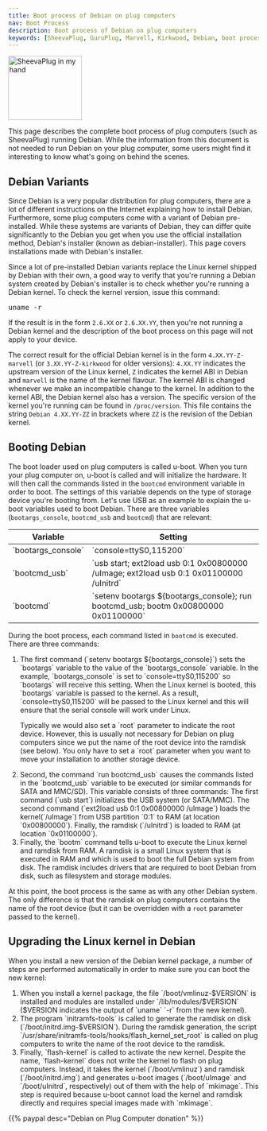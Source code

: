 ```yaml
---
title: Boot process of Debian on plug computers
nav: Boot Process
description: Boot process of Debian on plug computers
keywords: [SheevaPlug, GuruPlug, Marvell, Kirkwood, Debian, boot process, boot]
---
```


<div class="right">
<img src = "../images/r_sheevaplug_hand.jpg" class="border" alt="SheevaPlug in my hand" width="148" height="129" />
</div>

This page describes the complete boot process of plug computers (such as
SheevaPlug) running Debian.  While the information from this document is
not needed to run Debian on your plug computer, some users might find it
interesting to know what's going on behind the scenes.

<h2>Debian Variants</h2>

Since Debian is a very popular distribution for plug computers, there are a
lot of different instructions on the Internet explaining how to install
Debian.  Furthermore, some plug computers come with a variant of Debian
pre-installed.  While these systems are variants of Debian, they can differ
quite significantly to the Debian you get when you use the official
installation method, Debian's installer (known as debian-installer).  This
page covers installations made with Debian's installer.

Since a lot of pre-installed Debian variants replace the Linux kernel
shipped by Debian with their own, a good way to verify that you're running
a Debian system created by Debian's installer is to check whether you're
running a Debian kernel.  To check the kernel version, issue this command:

<pre>
uname -r
</pre>

If the result is in the form `2.6.XX` or `2.6.XX.YY`, then you're not
running a Debian kernel and the description of the boot process on this
page will not apply to your device.

The correct result for the official Debian kernel is in the form
`4.XX.YY-Z-marvell` (or `3.XX.YY-Z-kirkwood` for older versions): `4.XX.YY`
indicates the upstream version of the Linux kernel, `Z` indicates the
kernel ABI in Debian and `marvell` is the name of the kernel flavour.  The
kernel ABI is changed whenever we make an incompatible change to the
kernel.  In addition to the kernel ABI, the Debian kernel also has a
version.  The specific version of the kernel you're running can be found in
`/proc/version`.  This file contains the string `Debian 4.XX.YY-ZZ` in
brackets where `ZZ` is the revision of the Debian kernel.

<h2>Booting Debian</h2>

The boot loader used on plug computers is called u-boot.  When you turn
your plug computer on, u-boot is called and will initialize the hardware.
It will then call the commands listed in the `bootcmd` environment variable
in order to boot.  The settings of this variable depends on the type of
storage device you're booting from.  Let's use USB as an example to explain
the u-boot variables used to boot Debian.  There are three variables
(`bootargs_console`, `bootcmd_usb` and `bootcmd`) that are relevant:

<table class="table table-hover">

<thead>
<tr>
<th>Variable</th>
<th>Setting</th>
</tr>
<thead>

<tbody>
<tr>
<td>`bootargs_console`</td>
<td>`console=ttyS0,115200`</td>
</tr>

<tr>
<td>`bootcmd_usb`</td>
<td>`usb start; ext2load usb 0:1 0x00800000 /uImage; ext2load usb 0:1 0x01100000 /uInitrd`</td>
</tr>

<tr>
<td>`bootcmd`</td>
<td>`setenv bootargs ${bootargs_console}; run bootcmd_usb; bootm 0x00800000 0x01100000`</td>
</tr>
</tbody>

</table>

During the boot process, each command listed in `bootcmd` is
executed.  There are three commands:

<ol>

<li><p>The first command (`setenv bootargs ${bootargs_console}`) sets the
`bootargs` variable to the value of the `bootargs_console` variable.  In
the example, `bootargs_console` is set to `console=ttyS0,115200` so
`bootargs` will receive this setting.  When the Linux kernel is booted,
this `bootargs` variable is passed to the kernel.  As a result,
`console=ttyS0,115200` will be passed to the Linux kernel and this will
ensure that the serial console will work under Linux.</p>

<p>Typically we would also set a `root` parameter to indicate the root
device.  However, this is usually not necessary for Debian on plug
computers since we put the name of the root device into the ramdisk (see
below).  You only have to set a `root` parameter when you want to move your
installation to another storage device.</p></li>

<li>Second, the command `run bootcmd_usb` causes the commands listed in the
`bootcmd_usb` variable to be executed (or similar commands for SATA and
MMC/SD).  This variable consists of three commands: The first command (`usb
start`) initializes the USB system (or SATA/MMC).  The second command
(`ext2load usb 0:1 0x00800000 /uImage`) loads the kernel(`/uImage`) from
USB partition `0:1` to RAM (at location `0x00800000`).  Finally, the
ramdisk (`/uInitrd`) is loaded to RAM (at location `0x01100000`).</li>

<li>Finally, the `bootm` command tells u-boot to execute the Linux kernel
and ramdisk from RAM.  A ramdisk is a small Linux system that is executed
in RAM and which is used to boot the full Debian system from disk.  The
ramdisk includes drivers that are required to boot Debian from disk, such
as filesystem and storage modules.</li>

</ol>

At this point, the boot process is the same as with any other Debian
system.  The only difference is that the ramdisk on plug computers contains
the name of the root device (but it can be overridden with a `root`
parameter passed to the kernel).

<h2>Upgrading the Linux kernel in Debian</h2>

When you install a new version of the Debian kernel package, a number of
steps are performed automatically in order to make sure you can boot the
new kernel:

<ol>

<li>When you install a kernel package, the file `/boot/vmlinuz-$VERSION` is
installed and modules are installed under `/lib/modules/$VERSION` ($VERSION
indicates the output of `uname`&nbsp;`-r` from the new kernel).</li>

<li>The program `initramfs-tools` is called to generate the ramdisk on disk
(`/boot/initrd.img-$VERSION`).  During the ramdisk generation, the script
`/usr/share/initramfs-tools/hooks/flash_kernel_set_root` is called on plug
computers to write the name of the root device to the ramdisk.</li>

<li>Finally, `flash-kernel` is called to activate the new kernel.  Despite
the name, `flash-kernel` does not write the kernel to flash on plug
computers.  Instead, it takes the kernel (`/boot/vmlinuz`) and ramdisk
(`/boot/initrd.img`) and generates u-boot images (`/boot/uImage` and
`/boot/uInitrd`, respectively) out of them with the help of `mkimage`.
This step is required because u-boot cannot load the kernel and ramdisk
directly and requires special images made with `mkimage`.</li>

</ol>

{{% paypal desc="Debian on Plug Computer donation" %}}

